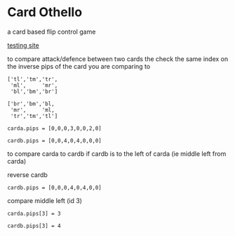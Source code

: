 # Card Othello

a card based flip control game

[testing site](https://darcnite3000.github.io/card-othello/)

to compare attack/defence between two cards the check the same index on the inverse pips of the card you are comparing to

```
['tl','tm','tr',
 'ml',     'mr',
 'bl','bm','br']
```

```
['br','bm','bl,
 'mr',     'ml,
 'tr','tm','tl']
```

`carda.pips = [0,0,0,3,0,0,2,0]`

`cardb.pips = [0,0,4,0,4,0,0,0]`

to compare carda to cardb if cardb is to the left of carda (ie middle left from carda)

reverse cardb

`cardb.pips = [0,0,0,4,0,4,0,0]`

compare middle left (id 3)

`carda.pips[3] = 3`

`cardb.pips[3] = 4`
